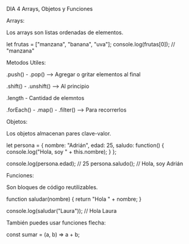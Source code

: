 DIA 4    Arrays, Objetos y Funciones

Arrays:

Los arrays son listas ordenadas de elementos.

let frutas = ["manzana", "banana", "uva"];
console.log(frutas[0]); // "manzana"

Metodos Utiles:

.push() - .pop() --> Agregar o gritar elementos al final

.shift() - .unshift() --> Al principio

.length - Cantidad de elemntos

.forEach() - .map() - .filter() --> Para recorrerlos


Objetos:

Los objetos almacenan pares clave-valor.

let persona = {
  nombre: "Adrián",
  edad: 25,
  saludo: function() {
    console.log("Hola, soy " + this.nombre);
  }
};

console.log(persona.edad); // 25
persona.saludo(); // Hola, soy Adrián


Funciones:

Son bloques de código reutilizables.

function saludar(nombre) {
  return "Hola " + nombre;
}

console.log(saludar("Laura")); // Hola Laura


También puedes usar funciones flecha:

const sumar = (a, b) => a + b;
